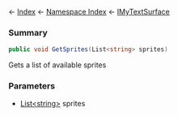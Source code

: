 ← [Index](Api-Index) ← [Namespace Index](Namespace-Index) ← [IMyTextSurface](Sandbox.ModAPI.Ingame.IMyTextSurface)

### Summary

```csharp
public void GetSprites(List<string> sprites)
```

Gets a list of available sprites

### Parameters

* [List&lt;string&gt;](https://docs.microsoft.com/en-us/dotnet/api/System.Collections.Generic.List-1?view=netframework-4.6) sprites
